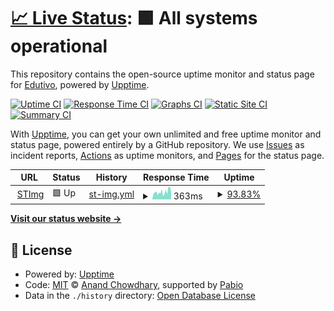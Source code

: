 # [📈 Live Status](https://edutivo.github.io/edutivouptime): <!--live status--> **🟩 All systems operational**

This repository contains the open-source uptime monitor and status page for [Edutivo](http://www.edutivo.com.br), powered by [Upptime](https://github.com/upptime/upptime).

[![Uptime CI](https://github.com/edutivo/edutivouptime/workflows/Uptime%20CI/badge.svg)](https://github.com/edutivo/edutivouptime/actions?query=workflow%3A%22Uptime+CI%22)
[![Response Time CI](https://github.com/edutivo/edutivouptime/workflows/Response%20Time%20CI/badge.svg)](https://github.com/edutivo/edutivouptime/actions?query=workflow%3A%22Response+Time+CI%22)
[![Graphs CI](https://github.com/edutivo/edutivouptime/workflows/Graphs%20CI/badge.svg)](https://github.com/edutivo/edutivouptime/actions?query=workflow%3A%22Graphs+CI%22)
[![Static Site CI](https://github.com/edutivo/edutivouptime/workflows/Static%20Site%20CI/badge.svg)](https://github.com/edutivo/edutivouptime/actions?query=workflow%3A%22Static+Site+CI%22)
[![Summary CI](https://github.com/edutivo/edutivouptime/workflows/Summary%20CI/badge.svg)](https://github.com/edutivo/edutivouptime/actions?query=workflow%3A%22Summary+CI%22)

With [Upptime](https://upptime.js.org), you can get your own unlimited and free uptime monitor and status page, powered entirely by a GitHub repository. We use [Issues](https://github.com/edutivo/edutivouptime/issues) as incident reports, [Actions](https://github.com/edutivo/edutivouptime/actions) as uptime monitors, and [Pages](https://edutivo.github.io/edutivouptime) for the status page.

<!--start: status pages-->
<!-- This summary is generated by Upptime (https://github.com/upptime/upptime) -->
<!-- Do not edit this manually, your changes will be overwritten -->
<!-- prettier-ignore -->
| URL | Status | History | Response Time | Uptime |
| --- | ------ | ------- | ------------- | ------ |
| <img alt="" src="https://icons.duckduckgo.com/ip3/stimg.edutivo.com.br.ico" height="13"> [STImg](https://stimg.edutivo.com.br) | 🟩 Up | [st-img.yml](https://github.com/edutivo/edutivouptime/commits/HEAD/history/st-img.yml) | <details><summary><img alt="Response time graph" src="./graphs/st-img/response-time-week.png" height="20"> 363ms</summary><br><a href="https://edutivo.github.io/edutivouptime/history/st-img"><img alt="Response time 431" src="https://img.shields.io/endpoint?url=https%3A%2F%2Fraw.githubusercontent.com%2Fedutivo%2Fedutivouptime%2FHEAD%2Fapi%2Fst-img%2Fresponse-time.json"></a><br><a href="https://edutivo.github.io/edutivouptime/history/st-img"><img alt="24-hour response time 485" src="https://img.shields.io/endpoint?url=https%3A%2F%2Fraw.githubusercontent.com%2Fedutivo%2Fedutivouptime%2FHEAD%2Fapi%2Fst-img%2Fresponse-time-day.json"></a><br><a href="https://edutivo.github.io/edutivouptime/history/st-img"><img alt="7-day response time 363" src="https://img.shields.io/endpoint?url=https%3A%2F%2Fraw.githubusercontent.com%2Fedutivo%2Fedutivouptime%2FHEAD%2Fapi%2Fst-img%2Fresponse-time-week.json"></a><br><a href="https://edutivo.github.io/edutivouptime/history/st-img"><img alt="30-day response time 350" src="https://img.shields.io/endpoint?url=https%3A%2F%2Fraw.githubusercontent.com%2Fedutivo%2Fedutivouptime%2FHEAD%2Fapi%2Fst-img%2Fresponse-time-month.json"></a><br><a href="https://edutivo.github.io/edutivouptime/history/st-img"><img alt="1-year response time 431" src="https://img.shields.io/endpoint?url=https%3A%2F%2Fraw.githubusercontent.com%2Fedutivo%2Fedutivouptime%2FHEAD%2Fapi%2Fst-img%2Fresponse-time-year.json"></a></details> | <details><summary><a href="https://edutivo.github.io/edutivouptime/history/st-img">93.83%</a></summary><a href="https://edutivo.github.io/edutivouptime/history/st-img"><img alt="All-time uptime 97.87%" src="https://img.shields.io/endpoint?url=https%3A%2F%2Fraw.githubusercontent.com%2Fedutivo%2Fedutivouptime%2FHEAD%2Fapi%2Fst-img%2Fuptime.json"></a><br><a href="https://edutivo.github.io/edutivouptime/history/st-img"><img alt="24-hour uptime 100.00%" src="https://img.shields.io/endpoint?url=https%3A%2F%2Fraw.githubusercontent.com%2Fedutivo%2Fedutivouptime%2FHEAD%2Fapi%2Fst-img%2Fuptime-day.json"></a><br><a href="https://edutivo.github.io/edutivouptime/history/st-img"><img alt="7-day uptime 93.83%" src="https://img.shields.io/endpoint?url=https%3A%2F%2Fraw.githubusercontent.com%2Fedutivo%2Fedutivouptime%2FHEAD%2Fapi%2Fst-img%2Fuptime-week.json"></a><br><a href="https://edutivo.github.io/edutivouptime/history/st-img"><img alt="30-day uptime 98.58%" src="https://img.shields.io/endpoint?url=https%3A%2F%2Fraw.githubusercontent.com%2Fedutivo%2Fedutivouptime%2FHEAD%2Fapi%2Fst-img%2Fuptime-month.json"></a><br><a href="https://edutivo.github.io/edutivouptime/history/st-img"><img alt="1-year uptime 97.87%" src="https://img.shields.io/endpoint?url=https%3A%2F%2Fraw.githubusercontent.com%2Fedutivo%2Fedutivouptime%2FHEAD%2Fapi%2Fst-img%2Fuptime-year.json"></a></details>

<!--end: status pages-->

[**Visit our status website →**](https://edutivo.github.io/edutivouptime)

## 📄 License

- Powered by: [Upptime](https://github.com/upptime/upptime)
- Code: [MIT](./LICENSE) © [Anand Chowdhary](https://anandchowdhary.com), supported by [Pabio](https://pabio.com)
- Data in the `./history` directory: [Open Database License](https://opendatacommons.org/licenses/odbl/1-0/)
